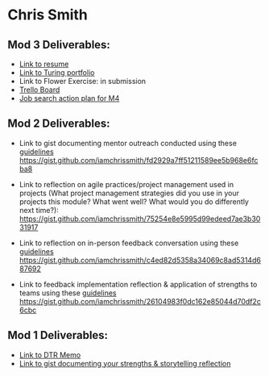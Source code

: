 # Chris Smith

## Mod 3 Deliverables:

* [Link to resume](https://www.turing.io/sites/default/files/resumes/2017%20Chris%20Smith%20Resume%20%281%29.pdf)
* [Link to Turing portfolio](https://www.turing.io/alumni/chris-smith)
* Link to Flower Exercise: in submission
* [Trello Board](https://trello.com/b/B3NdIy7t/job-search)
* [Job search action plan for M4](https://gist.github.com/iamchrissmith/87881573367083e08799b2b201af524d)

## Mod 2 Deliverables:
* Link to gist documenting mentor outreach conducted using these [guidelines](https://github.com/turingschool/career-development-curriculum/blob/master/module_two/cold_outreach_i_guidelines.md)
https://gist.github.com/iamchrissmith/fd2929a7ff51211589ee5b968e6fcba8

* Link to reflection on agile practices/project management used in projects (What project management strategies did you use in your projects this module? What went well? What would you do differently next time?):
https://gist.github.com/iamchrissmith/75254e8e5995d99edeed7ae3b3031917

* Link to reflection on in-person feedback conversation using these [guidelines](https://github.com/turingschool/career-development-curriculum/blob/master/module_two/feedback_conversation_reflection_guidelines.md)
https://gist.github.com/iamchrissmith/c4ed82d5358a34069c8ad5314d687692

* Link to feedback implementation reflection & application of strengths to teams using these [guidelines](https://github.com/turingschool/career-development-curriculum/blob/master/module_two/feedback_implementation_strengths_reflection.md)
https://gist.github.com/iamchrissmith/26104983f0dc162e85044d70df2c6cbc

## Mod 1 Deliverables:
* [Link to DTR Memo](https://github.com/iamchrissmith/enigma/blob/master/dtr.md)
* [Link to gist documenting your strengths & storytelling reflection](https://gist.github.com/iamchrissmith/3ec47c4c73f6c5e8785942169edfd7cd)
